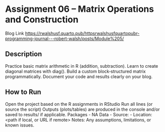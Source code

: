# Assignment 06 – Matrix Operations and Construction
Blog Link
https://rwalshusf.quarto.pub/httpsrwalshusfquartopubr-programming-journal---robert-walsh/posts/Module%205/

## Description
Practice basic matrix arithmetic in R (addition, subtraction).
Learn to create diagonal matrices with diag().
Build a custom block‐structured matrix programmatically.
Document your code and results clearly on your blog.

## How to Run
Open the project based on the R assignments in RStudio
Run all lines (or source the script)
Outputs (plots/tables) are produced in the console and/or saved to results/ if applicable.
Packages - NA
Data - Source: - Location: <path if local, or URL if remote>
Notes: Any assumptions, limitations, or known issues.

